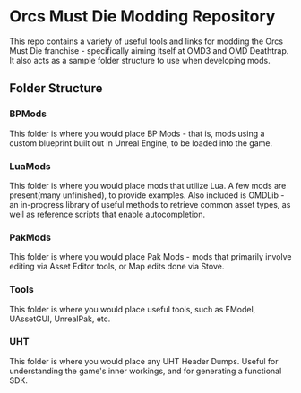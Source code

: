 # Orcs Must Die Modding Repository

This repo contains a variety of useful tools and links for modding the Orcs Must Die franchise - specifically aiming itself at OMD3 and OMD Deathtrap. It also acts as a sample folder structure to use when developing mods.

## Folder Structure

### BPMods
This folder is where you would place BP Mods - that is, mods using a custom blueprint built out in Unreal Engine, to be loaded into the game.

### LuaMods
This folder is where you would place mods that utilize Lua. A few mods are present(many unfinished), to provide examples. Also included is OMDLib - an in-progress library of useful methods to retrieve common asset types, as well as reference scripts that enable autocompletion.

### PakMods
This folder is where you would place Pak Mods - mods that primarily involve editing via Asset Editor tools, or Map edits done via Stove.

### Tools
This folder is where you would place useful tools, such as FModel, UAssetGUI, UnrealPak, etc.

### UHT
This folder is where you would place any UHT Header Dumps. Useful for understanding the game's inner workings, and for generating a functional SDK.